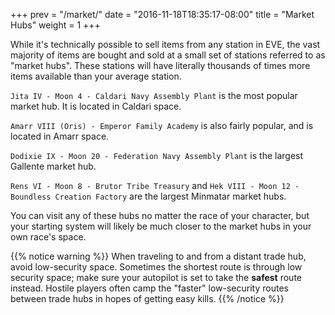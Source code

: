 +++
prev = "/market/"
date = "2016-11-18T18:35:17-08:00"
title = "Market Hubs"
weight = 1
+++

While it's technically possible to sell items from any station in EVE, the vast majority
of items are bought and sold at a small set of stations referred to as "market hubs".
These stations will have literally thousands of times more items available than your
average station.

`Jita IV - Moon 4 - Caldari Navy Assembly Plant` is the most popular market hub. It is located in Caldari space.

`Amarr VIII (Oris) - Emperor Family Academy` is also fairly popular, and is located in Amarr space.

`Dodixie IX - Moon 20 - Federation Navy Assembly Plant` is the largest Gallente market hub.

`Rens VI - Moon 8 - Brutor Tribe Treasury` and `Hek VIII - Moon 12 - Boundless Creation Factory` are the largest Minmatar market hubs.

You can visit any of these hubs no matter the race of your character, but your starting system will likely be much
closer to the market hubs in your own race's space.

{{% notice warning %}}
When traveling to and from a distant trade hub, avoid low-security space. Sometimes the shortest
route is through low security space; make sure your autopilot is set to take the **safest**
route instead. Hostile players often camp the "faster" low-security routes between trade hubs
in hopes of getting easy kills.
{{% /notice %}}
